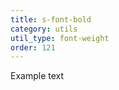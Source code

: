 ```yaml
---
title: s-font-bold
category: utils
util_type: font-weight
order: 121
---
```

<span class="s-font-bold">Example text</span>